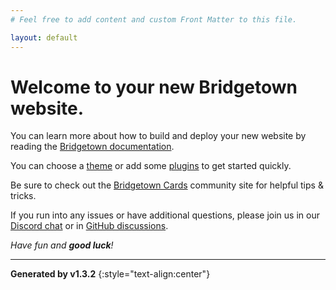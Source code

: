 ```yaml
---
# Feel free to add content and custom Front Matter to this file.

layout: default
---
```


# Welcome to your new Bridgetown website.

You can learn more about how to build and deploy your new website by reading the  [Bridgetown documentation](https://www.bridgetownrb.com/docs).

You can choose a [theme](https://github.com/topics/bridgetown-theme) or add some [plugins](https://www.bridgetownrb.com/plugins/) to get started quickly.

Be sure to check out the [Bridgetown Cards](https://bridgetown.cards) community site for helpful tips & tricks.

If you run into any issues or have additional questions, please join us in our [Discord chat](https://discord.gg/4E6hktQGz4) or in [GitHub discussions](https://github.com/bridgetownrb/bridgetown/discussions).

_Have fun and **good luck**!_

----

**Generated by v1.3.2**
{:style="text-align:center"}
